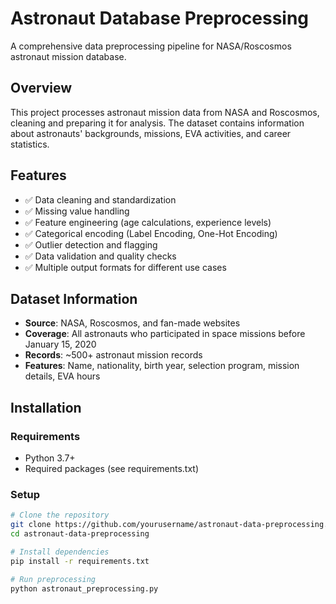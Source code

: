 # Astronaut Database Preprocessing

A comprehensive data preprocessing pipeline for NASA/Roscosmos astronaut mission database.

## Overview
This project processes astronaut mission data from NASA and Roscosmos, cleaning and preparing it for analysis. The dataset contains information about astronauts' backgrounds, missions, EVA activities, and career statistics.

## Features
- ✅ Data cleaning and standardization
- ✅ Missing value handling
- ✅ Feature engineering (age calculations, experience levels)
- ✅ Categorical encoding (Label Encoding, One-Hot Encoding)
- ✅ Outlier detection and flagging
- ✅ Data validation and quality checks
- ✅ Multiple output formats for different use cases

## Dataset Information
- **Source**: NASA, Roscosmos, and fan-made websites
- **Coverage**: All astronauts who participated in space missions before January 15, 2020
- **Records**: ~500+ astronaut mission records
- **Features**: Name, nationality, birth year, selection program, mission details, EVA hours

## Installation

### Requirements
- Python 3.7+
- Required packages (see requirements.txt)

### Setup
```bash
# Clone the repository
git clone https://github.com/yourusername/astronaut-data-preprocessing.git
cd astronaut-data-preprocessing

# Install dependencies
pip install -r requirements.txt

# Run preprocessing
python astronaut_preprocessing.py
